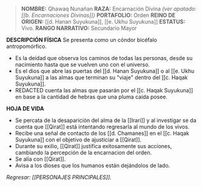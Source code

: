 > **NOMBRE:** Qhawaq Nunañan
> **RAZA:** Encarnación Divina *(ver apatado: [[b. Encarnaciones Divinas]])*
> **PORTAFOLIO:** Orden
> **REINO DE ORIGEN:** [[d. Hanan Suyukuna]], [[e. Ukhu Suyukuna]]
> **ESTATUS:** Vivo.
> **RANGO NARRATIVO:** Secundario Mayor

**DESCRIPCIÓN FÍSICA**
Se presenta como un cóndor bicéfalo antropomórfico.

- Es la deidad que observa los caminos de todas las personas, desde su nacimiento hasta que se vuelven uno con el universo.
- Es el dios que abre las puertas del [[d. Hanan Suyukuna]] o al [[e. Ukhu Suyukuna]] a las almas que terminan su "viaje" dentro del [[c. Haqak Suyukuna]].
- REDACTED cuenta las almas que pasarán por el [[c. Haqak Suyukuna]] en base a la cantidad de hebras que una pluma caída posee.

**HOJA DE VIDA**
- Se percata de la desaparición del alma de la [[Irari]] y al investigar se da cuenta que [[Qirat]] está intentando regresarla al mundo de los vivos.
- Recibe una señal de contacto de los [[d. Chamanes]] en el [[c. Haqak Suyukuna]] con el objetivo de ajusticiar a [[Qirat]].
- Durante su exilio, [[Qirat]] justifica exitosamente sus acciones, cambiando la percepción de la encarnacion del orden.
- Se alía con [[Qirat]].
- Avisa a los dioses que los humanos están dejándolos de lado.

*Regresar: [[PERSONAJES PRINCIPALES]].*